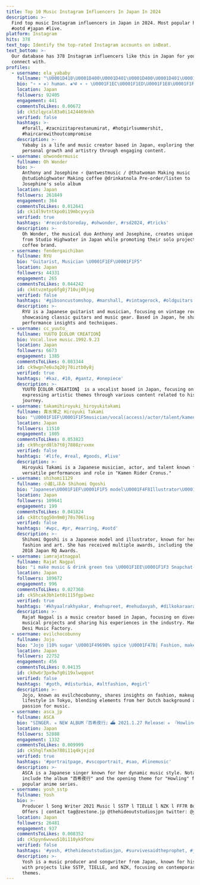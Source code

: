 ```yaml
---
title: Top 10 Music Instagram Influencers In Japan In 2024
description: >-
  Find top music Instagram influencers in Japan in 2024. Most popular hashtags:
  #ootd #japan #live.
platform: Instagram
hits: 378
text_top: Identify the top-rated Instagram accounts on inBeat.
text_bottom: >-
  Our database has 378 Instagram influencers like this in Japan for you to
  connect with.
profiles:
  - username: ela_yababy
    fullname: "\U0001D418\U0001D400\U0001D401\U0001D400\U0001D401\U0001D418"
    bio: "∘ ∗ ✵☽ human. ❀༄ ∗ ∘ \U0001F1EC\U0001F1ED\U0001F1E8\U0001F1FF | life & music | Now in Taiwan/Japan\U0001F4CD#zacnizitaprestanumirat \U0001F4E9yababyell0@gmail.com ↓ MY MUSIC out now ↓"
    location: Japan
    followers: 92405
    engagement: 441
    commentsToLikes: 0.00672
    id: ck5zlqycal83a0i1424469nkh
    verified: false
    hashtags: >-
      #forall, #zacnizitaprestanumirat, #hotgirlsummershit,
      #haircarewithoutcompromise
    description: >-
      Yababy is a life and music creator based in Japan, exploring themes of
      personal growth and artistry through engaging content.
  - username: ohwondermusic
    fullname: Oh Wonder
    bio: >-
      Anthony and Josephine ⚡ @antwestmusic / @thatwoman Making music
      @studiohighwater Making coffee @drinkatnola Pre-order/listen to
      Josephine's solo album
    location: Japan
    followers: 261849
    engagement: 364
    commentsToLikes: 0.012641
    id: ck14l9vtntkpo0i19mbcyvyib
    verified: true
    hashtags: '#recordstoreday, #ohwonder, #rsd2024, #tricks'
    description: >-
      Oh Wonder, the musical duo Anthony and Josephine, creates unique sounds
      from Studio Highwater in Japan while promoting their solo projects and
      coffee brand.
  - username: fendergaichiban
    fullname: RYU
    bio: "Guitarist, Musician \U0001F1EF\U0001F1F5"
    location: Japan
    followers: 44331
    engagement: 265
    commentsToLikes: 0.044242
    id: ck6tvzmtpp6fg0j710uj0hjug
    verified: false
    hashtags: '#gibsoncustomshop, #marshall, #vintagerock, #oldguitars'
    description: >-
      RYU is a Japanese guitarist and musician, focusing on vintage rock and
      showcasing classic guitars and music gear. Based in Japan, he shares
      performance insights and techniques.
  - username: cc_yuuto_
    fullname: YUUTO【COLOR CREATION】
    bio: Vocal.love music.1992.9.23
    location: Japan
    followers: 6673
    engagement: 1385
    commentsToLikes: 0.083344
    id: ck9wgn7e6u3q20j78iztb0y8j
    verified: true
    hashtags: '#kaz, #10, #gantz, #onepiece'
    description: >-
      YUUTO【COLOR CREATION】 is a vocalist based in Japan, focusing on music and
      expressing artistic themes through various content related to his musical
      journey.
  - username: takamihiroyuki_hiroyukitakami
    fullname: 貴水博之 Hiroyuki Takami
    bio: "\U0001F1EF\U0001F1F5musician/vocal(access)/actor/talent/kamenridercronus"
    location: Japan
    followers: 11510
    engagement: 1805
    commentsToLikes: 0.053823
    id: ck9hcgrd8lb7t0j7808zrvxmx
    verified: false
    hashtags: '#life, #real, #goods, #live'
    description: >-
      Hiroyuki Takami is a Japanese musician, actor, and talent known for his
      versatile performances and role in "Kamen Rider Cronus."
  - username: shihomi1129
    fullname: 小越しほみ Shihomi Ogoshi
    bio: "Japanese\U0001F1EF\U0001F1F5 model\U0001F4F8Illustrator\U0001F3A8ninja\U0001F977 \U0001F498写真集｢Sea for me｣発売中 \U0001F498日本RQ大賞2017,2018受賞 \U0001F498テレビ東京賞受賞 \U0001F498ゾゾタウンAD準グランプリ #JOJO#fashion#art#music#comic \U0001F4F1ツイキャス不定期配信"
    location: Japan
    followers: 109641
    engagement: 199
    commentsToLikes: 0.041824
    id: ck8tctqg50n9m0j78s706lisg
    verified: false
    hashtags: '#wpc, #pr, #earring, #ootd'
    description: >-
      Shihomi Ogoshi is a Japanese model and illustrator, known for her work in
      fashion and art. She has received multiple awards, including the 2017 and
      2018 Japan RQ Awards.
  - username: iamrajatnagpal
    fullname: Rajat Nagpal
    bio: "i make music & drink green tea \U0001F1EE\U0001F1F3 Snapchat- iamrajatnagpal Managed by @desimusicfactory"
    location: Japan
    followers: 109672
    engagement: 996
    commentsToLikes: 0.027368
    id: ck5hcak3bh1et0i115fgp1wez
    verified: true
    hashtags: '#khyaalrakhyakar, #nehupreet, #nehudavyah, #dilkokaraaraaya'
    description: >-
      Rajat Nagpal is a music creator based in Japan, focusing on diverse
      musical projects and sharing his experiences in the industry. Managed by
      Desi Music Factory.
  - username: evilchocobunny
    fullname: Jojo
    bio: "Jojo |10% sugar \U0001F49690% spice \U0001F47B| Fashion, makeup & life in Tokyo\U0001F4CD Lived 22 years in \U0001F1F3\U0001F1F1 now 4 years \U0001F1EF\U0001F1F5 Music enthusiast \U0001F3B6 Aspiring \U0001F3A4+\U0001F3B8"
    location: Japan
    followers: 22752
    engagement: 456
    commentsToLikes: 0.04135
    id: ck0w6r3px9w7g0i19xlwqqoot
    verified: false
    hashtags: '#goth, #disturbia, #altfashion, #egirl'
    description: >-
      Jojo, known as evilchocobunny, shares insights on fashion, makeup, and
      lifestyle in Tokyo, blending elements from her Dutch background and
      passion for music.
  - username: asca_jp
    fullname: ASCA
    bio: "SINGER. ‎✯ NEW ALBUM『百希夜行』⛴ 2021.1.27 Release❕ ‎‎✯ 『Howling』\U0001F43A 魔法科高校の劣等生 来訪者編 OP 配信＆発売中❕ ‎✯ FC【ASCA Music Entertainment】#AME 設立\U0001F3E2"
    location: Japan
    followers: 52888
    engagement: 1332
    commentsToLikes: 0.009999
    id: ck5hglfxm3e780i11q4kjxjzd
    verified: true
    hashtags: '#portraitpage, #vscoportrait, #sao, #linemusic'
    description: >-
      ASCA is a Japanese singer known for her dynamic music style. Notable works
      include the album "百希夜行" and the opening theme for "Howling" from a
      popular anime series.
  - username: yosh_sstp
    fullname: Yosh
    bio: >-
      Producer l Song Writer 2021 Music l SSTP l TIELLE l NZK l FF7R Booking |
      Offers | contact tag@zestone.jp @thehideoutstudiosjpn twitter: @yosh_sstp
    location: Japan
    followers: 26481
    engagement: 937
    commentsToLikes: 0.008352
    id: ck5pyn6wvwu510i110yk9fonv
    verified: false
    hashtags: '#yosh, #thehideoutstudiosjpn, #survivesaidtheprophet, #justindavis'
    description: >-
      Yosh is a music producer and songwriter from Japan, known for his work
      with projects like SSTP, TIELLE, and NZK, focusing on contemporary music
      themes.
---
```


